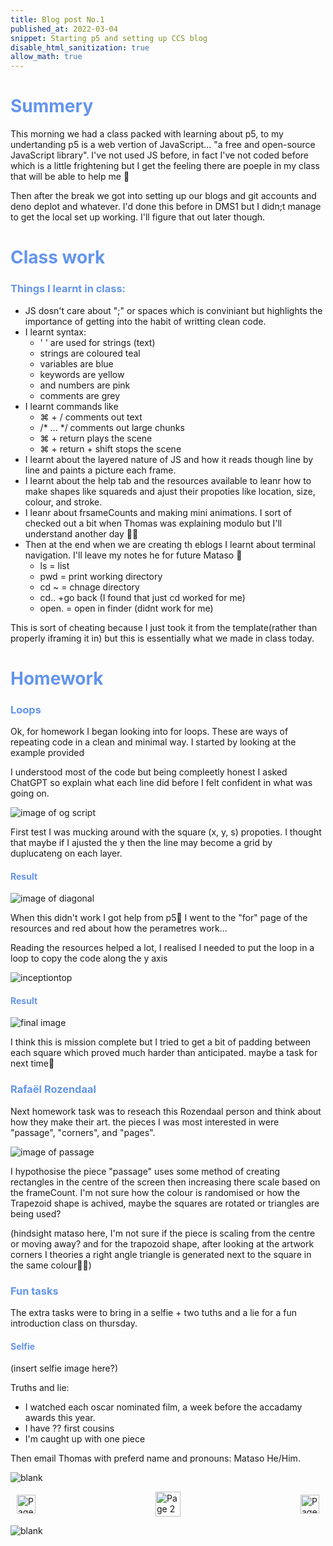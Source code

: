```yaml
---
title: Blog post No.1
published_at: 2022-03-04
snippet: Starting p5 and setting up CCS blog
disable_html_sanitization: true
allow_math: true
---
```


<h1 style="color:CornflowerBlue;">Summery</h1>

This morning we had a class packed with learning about p5, to my undertanding p5 is a web vertion of JavaScript... "a free and open-source JavaScript library". I've not used JS before, in fact I've not coded before which is a little frightening but I get the feeling there are poeple in my class that will be able to help me 🫣

Then after the break we got into setting up our blogs and git accounts and deno deplot and whatever. I'd done this before in DMS1 but I didn;t manage to get the local set up working. I'll figure that out later though. 

<h1 style="color:CornflowerBlue;">Class work</h1>

<h3 style="color:CornflowerBlue;">Things I learnt in class:</h3>

- JS dosn't care about ";" or spaces which is conviniant but highlights the importance of getting into the habit of writting clean code.
- I learnt syntax:
    - ' ' are used for strings (text)
    - strings are coloured teal
    - variables are blue
    - keywords are yellow
    - and numbers are pink
    - comments are grey
- I learnt commands like
    - ⌘ + / comments out text
    - /* ... */ comments out large chunks
    - ⌘ + return plays the scene
    - ⌘ + return + shift stops the scene
- I learnt about the layered nature of JS and how it reads though line by line and paints a picture each frame.
- I learnt about the help tab and the resources available to leanr how to make shapes like squareds and ajust their propoties like location, size, colour, and stroke.
- I leanr about frsameCounts and making mini animations. I sort of checked out a bit when Thomas was explaining modulo but I'll understand another day 🤷‍♂️
- Then at the end when we are creating th eblogs I learnt about terminal navigation. I'll leave my notes he for future Mataso 🫡
    - ls = list
    - pwd = print working directory
    - cd ~ = chnage directory
    - cd.. +go back (I found that just cd worked for me)
    - open. = open in finder (didnt work for me)

This is sort of cheating because I just took it from the template(rather than properly iframing it in) but this is essentially  what we made in class today. 

<canvas id="canvas_example"></canvas>

<script type="module">
    const cnv = document.getElementById (`canvas_example`)
    cnv.width = cnv.parentNode.scrollWidth
    cnv.height = cnv.width * 9 / 16

    const ctx = cnv.getContext (`2d`)
    const pos = {
        x: -100,
        y: cnv.height / 2 - 50
    }
    
    function draw_frame () {
        ctx.fillStyle = `turquoise`
        ctx.fillRect (0, 0, cnv.width, cnv.height)

        ctx.fillStyle = `hotpink`
        ctx.fillRect (pos.x, pos.y, 100, 100)

        pos.x += 2

        if (pos.x > cnv.width) {
            pos.x = -100
        }

        requestAnimationFrame (draw_frame)
    }

    draw_frame ()
</script>

<h1 style="color:CornflowerBlue;">Homework</h1>

<h3 style="color:CornflowerBlue;">Loops</h3>

Ok, for homework I began looking into for loops. These are ways of repeating code in a clean and minimal way. I started by looking at the example provided

I understood most of the code but being compleetly honest I asked ChatGPT so explain what each line did before I felt confident in what was going on.

![image of og script](/Images/w1/learningp5og.png)

First test I was mucking around with the square (x, y, s) propoties. I thought that maybe if I ajusted the y then the line may become a grid by duplucateng on each layer.

<h4 style="color:CornflowerBlue;">Result</h4>

![image of diagonal](/Images/w1/learningp5diagonal.png)

When this didn't work I got help from p5🙏 I went to the "for" page of the resources and red about how the perametres work...

Reading the resources helped a lot, I realised I needed to put the loop in a loop to copy the code along the y axis

![inceptiontop](/Images/w1/inceptiontop.gif)

<h4 style="color:CornflowerBlue;">Result</h4>

![final image](/Images/w1/learningp5grid.png)

I think this is mission complete but I tried to get a bit of padding between each square which proved much harder than anticipated. maybe a task for next time🫡

<h3 style="color:CornflowerBlue;">Rafaël Rozendaal</h3>

Next homework task was to reseach this Rozendaal person and think about how they make their art. the pieces I was most interested in were "passage", "corners", and "pages". 

![image of passage](/Images/w1/refaelpassage.png)

I hypothosise the piece "passage" uses some method of creating rectangles in the centre of the screen then increasing there scale based on the frameCount. I'm not sure how the colour is randomised or how the Trapezoid shape is achived, maybe the squares are rotated or triangles are being used?

(hindsight mataso here, I'm not sure if the piece is scaling from the centre or moving away? and for the trapozoid shape, after looking at the artwork corners I theories a right angle triangle is generated next to the square in the same colour🤷‍♂️)

<h3 style="color:CornflowerBlue;">Fun tasks</h3>

The extra tasks were to bring in a selfie + two tuths and a lie for a fun introduction class on thursday.

<h4 style="color:CornflowerBlue;">Selfie</h4>
(insert selfie image here?)

Truths and lie:
- I watched each oscar nominated film, a week before the accadamy awards this year.
- I have ?? first cousins
- I'm caught up with one piece 

Then email Thomas with preferd name and pronouns: 
Mataso He/Him.



![blank](/Images/w1/blankpng.png)

<style>
.container {
    display: flex;
    justify-content: space-between;
    align-items: center;
    padding: 0 10px; /* Optional: Add some padding if needed */
}

.button {
    display: flex;
    align-items: center;
    /* Add additional styling for buttons if needed */
}

.button img {
    display: block;
}
</style>


<body>
    <div class="container">
        <a href="/" class="button middle">
            <img id= "back_id" src="/Images/Buttons/Back.png" width="30" height="30" alt="Page 1">
        </a>
        <a href="/" class="button middle">
            <img id= "home_id" src="/Images/Buttons/Home.png" width="40" height="40" alt="Page 2">
        </a>
        <a href="/02-class-two" class="button right">
            <img id= "next_id" src="/Images/Buttons/Forward.png" width="30" height="30" alt="Page 3">
        </a>
    </div>
</body>

![blank](/Images/w1/blankpng.png)


 <!-- # This is h1

![a drippy lemon](logo.svg)

^ images are written like this: `![description](file_path/file_name.png)`

## This is h2

*This is italic.*[^1]

[^1]: This is a footnote, *which can also be italic*.

**This is bold.**

Hyperlinks can be written like this: `[text](https://URL)`

You can find a markdown cheat-sheet [here](https://www.markdownguide.org/cheat-sheet/).

## Maths:

... which can be written inline, like this: $\{ x, y, z \} \in \N$

... or block, like this:

$$ x^2 + y^2 = z^2 $$

Visit [ $\KaTeX$ ](https://katex.org/docs/supported#fractions-and-binomials) for more information about writing maths.

## Embedding video:

<iframe id="coding_train_video" src="https://www.youtube.com/embed/rI_y2GAlQFM?si=RDgjkpunxk1mQzMI" title="YouTube video player" frameborder="0" allow="accelerometer; autoplay; clipboard-write; encrypted-media; gyroscope; picture-in-picture; web-share" referrerpolicy="strict-origin-when-cross-origin" allowfullscreen></iframe>

<script type="module">

    console.log (`hello world! 🚀`)

    const iframe  = document.getElementById (`coding_train_video`)
    iframe.width  = iframe.parentNode.scrollWidth
    iframe.height = iframe.width * 9 / 16

</script>

## Embedding p5 sketches:

<iframe id="falling_falling" src="https://editor.p5js.org/capogreco/full/Fkg05m7aA"></iframe>

<script type="module">

    const iframe  = document.getElementById (`falling_falling`)
    iframe.width  = iframe.parentNode.scrollWidth
    iframe.height = iframe.width * 9 / 16 + 42

</script>

## Canvas API

<canvas id="canvas_example"></canvas>

<script type="module">
    const cnv = document.getElementById (`canvas_example`)
    cnv.width = cnv.parentNode.scrollWidth
    cnv.height = cnv.width * 9 / 16

    const ctx = cnv.getContext (`2d`)
    const pos = {
        x: -100,
        y: cnv.height / 2 - 50
    }
    
    function draw_frame () {
        ctx.fillStyle = `turquoise`
        ctx.fillRect (0, 0, cnv.width, cnv.height)

        ctx.fillStyle = `hotpink`
        ctx.fillRect (pos.x, pos.y, 100, 100)

        pos.x += 2

        if (pos.x > cnv.width) {
            pos.x = -100
        }

        requestAnimationFrame (draw_frame)
    }

    draw_frame ()
</script>


 -->